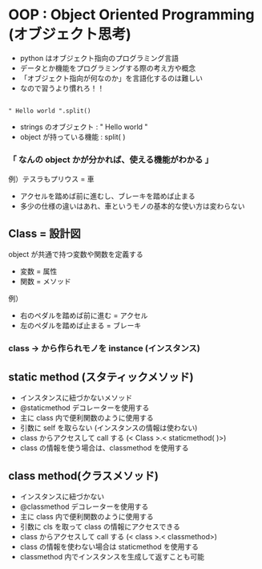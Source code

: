 # OOP : Object Oriented Programming (オブジェクト思考)
- python はオブジェクト指向のプログラミング言語
- データとか機能をプログラミングする際の考え方や概念
- 「オブジェクト指向が何なのか」を言語化するのは難しい
- なので習うより慣れろ！！
##
    " Hello world ".split()
- strings のオブジェクト   : " Hello world "
- object が持っている機能 : split( )
### 「 なんの object かが分かれば、使える機能がわかる 」
例）テスラもプリウス = 車
- アクセルを踏めば前に進むし、ブレーキを踏めば止まる
- 多少の仕様の違いはあれ、車というモノの基本的な使い方は変わらない
## Class = 設計図
object が共通で持つ変数や関数を定義する
- 変数 = 属性
- 関数 = メソッド

例）
- 右のペダルを踏めば前に進む = アクセル
- 左のペダルを踏めば止まる = ブレーキ
### class -> から作られモノを instance (インスタンス)

## static method (スタティックメソッド)
- インスタンスに紐づかないメソッド
- @staticmethod デコレーターを使用する
- 主に class 内で便利関数のように使用する
- 引数に self を取らない (インスタンスの情報は使わない)
- class からアクセスして call する (< Class >.< staticmethod( )>)
- class の情報を使う場合は、classmethod を使用する

## class method(クラスメソッド)
- インスタンスに紐づかない
- @classmethod デコレーターを使用する
- 主に class 内で便利関数のように使用する
- 引数に cls を取って class の情報にアクセスできる
- class からアクセスして call する (< class >.< classmethod>)
- class の情報を使わない場合は staticmethod を使用する
- classmethod 内でインスタンスを生成して返すことも可能

